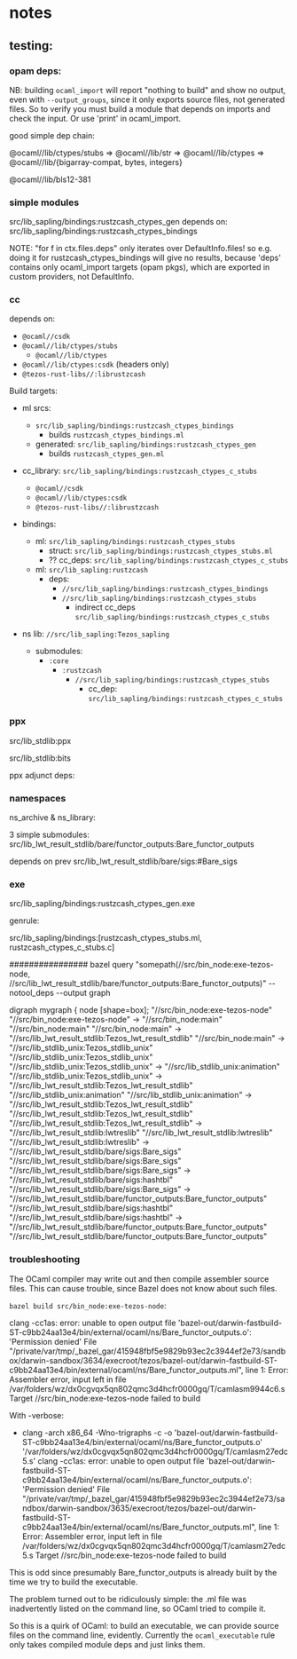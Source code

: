 # notes

## testing:

### opam deps:

NB: building `ocaml_import` will report "nothing to build" and show no
output, even with `--output_groups`, since it only exports source files,
not generated files. So to verify you must build a module that depends
on imports and check the input. Or use 'print' in ocaml_import.

good simple dep chain:

@ocaml//lib/ctypes/stubs
    => @ocaml//lib/str
    => @ocaml//lib/ctypes
        => @ocaml//lib/{bigarray-compat, bytes, integers}

@ocaml//lib/bls12-381

### simple modules

src/lib_sapling/bindings:rustzcash_ctypes_gen
depends on:
src/lib_sapling/bindings:rustzcash_ctypes_bindings

NOTE: "for f in ctx.files.deps" only iterates over DefaultInfo.files!
so e.g. doing it for rustzcash_ctypes_bindings will give no results,
because 'deps' contains only ocaml_import targets (opam pkgs), which
are exported in custom providers, not DefaultInfo.

### cc

depends on:

* `@ocaml//csdk`
* `@ocaml//lib/ctypes/stubs`
  * `@ocaml//lib/ctypes`
* `@ocaml//lib/ctypes:csdk`  (headers only)
* `@tezos-rust-libs//:librustzcash`

Build targets:

* ml srcs:
  * `src/lib_sapling/bindings:rustzcash_ctypes_bindings`
    * builds `rustzcash_ctypes_bindings.ml`
  * generated: `src/lib_sapling/bindings:rustzcash_ctypes_gen`
    * builds `rustzcash_ctypes_gen.ml`

* cc_library: `src/lib_sapling/bindings:rustzcash_ctypes_c_stubs`
  * `@ocaml//csdk`
  * `@ocaml//lib/ctypes:csdk`
  * `@tezos-rust-libs//:librustzcash`

* bindings:
  * ml: `src/lib_sapling/bindings:rustzcash_ctypes_stubs`
    * struct: `src/lib_sapling/bindings:rustzcash_ctypes_stubs.ml`
    * ?? cc_deps: `src/lib_sapling/bindings:rustzcash_ctypes_c_stubs`
  * ml: `src/lib_sapling:rustzcash`
    * deps:
      * `//src/lib_sapling/bindings:rustzcash_ctypes_bindings`
      * `//src/lib_sapling/bindings:rustzcash_ctypes_stubs`
        * indirect cc_deps `src/lib_sapling/bindings:rustzcash_ctypes_c_stubs`

* ns lib: `//src/lib_sapling:Tezos_sapling`
  * submodules:
    * `:core`
      * `:rustzcash`
        * `//src/lib_sapling/bindings:rustzcash_ctypes_stubs`
          * cc_dep: `src/lib_sapling/bindings:rustzcash_ctypes_c_stubs`




### ppx

src/lib_stdlib:ppx

src/lib_stdlib:bits

ppx adjunct deps:

### namespaces

ns_archive & ns_library:

3 simple submodules:
src/lib_lwt_result_stdlib/bare/functor_outputs:Bare_functor_outputs

depends on prev
src/lib_lwt_result_stdlib/bare/sigs:#Bare_sigs


### exe

src/lib_sapling/bindings:rustzcash_ctypes_gen.exe


genrule:

src/lib_sapling/bindings:[rustzcash_ctypes_stubs.ml, rustzcash_ctypes_c_stubs.c]

################
 bazel query "somepath(//src/bin_node:exe-tezos-node, //src/lib_lwt_result_stdlib/bare/functor_outputs:Bare_functor_outputs)" --notool_deps --output graph

digraph mygraph {
  node [shape=box];
  "//src/bin_node:exe-tezos-node"
  "//src/bin_node:exe-tezos-node" -> "//src/bin_node:main"
  "//src/bin_node:main"
  "//src/bin_node:main" -> "//src/lib_lwt_result_stdlib:Tezos_lwt_result_stdlib"
  "//src/bin_node:main" -> "//src/lib_stdlib_unix:Tezos_stdlib_unix"
  "//src/lib_stdlib_unix:Tezos_stdlib_unix"
  "//src/lib_stdlib_unix:Tezos_stdlib_unix" -> "//src/lib_stdlib_unix:animation"
  "//src/lib_stdlib_unix:Tezos_stdlib_unix" -> "//src/lib_lwt_result_stdlib:Tezos_lwt_result_stdlib"
  "//src/lib_stdlib_unix:animation"
  "//src/lib_stdlib_unix:animation" -> "//src/lib_lwt_result_stdlib:Tezos_lwt_result_stdlib"
  "//src/lib_lwt_result_stdlib:Tezos_lwt_result_stdlib"
  "//src/lib_lwt_result_stdlib:Tezos_lwt_result_stdlib" -> "//src/lib_lwt_result_stdlib:lwtreslib"
  "//src/lib_lwt_result_stdlib:lwtreslib"
  "//src/lib_lwt_result_stdlib:lwtreslib" -> "//src/lib_lwt_result_stdlib/bare/sigs:Bare_sigs"
  "//src/lib_lwt_result_stdlib/bare/sigs:Bare_sigs"
  "//src/lib_lwt_result_stdlib/bare/sigs:Bare_sigs" -> "//src/lib_lwt_result_stdlib/bare/sigs:hashtbl"
  "//src/lib_lwt_result_stdlib/bare/sigs:Bare_sigs" -> "//src/lib_lwt_result_stdlib/bare/functor_outputs:Bare_functor_outputs"
  "//src/lib_lwt_result_stdlib/bare/sigs:hashtbl"
  "//src/lib_lwt_result_stdlib/bare/sigs:hashtbl" -> "//src/lib_lwt_result_stdlib/bare/functor_outputs:Bare_functor_outputs"
  "//src/lib_lwt_result_stdlib/bare/functor_outputs:Bare_functor_outputs"

### troubleshooting

The OCaml compiler may write out and then compile assembler source
files. This can cause trouble, since Bazel does not know about such files.

`bazel build src/bin_node:exe-tezos-node`:

clang -cc1as: error: unable to open output file 'bazel-out/darwin-fastbuild-ST-c9bb24aa13e4/bin/external/ocaml/ns/Bare_functor_outputs.o': 'Permission denied'
File "/private/var/tmp/_bazel_gar/415948fbf5e9829b93ec2c3944ef2e73/sandbox/darwin-sandbox/3634/execroot/tezos/bazel-out/darwin-fastbuild-ST-c9bb24aa13e4/bin/external/ocaml/ns/Bare_functor_outputs.ml", line 1:
Error: Assembler error, input left in file /var/folders/wz/dx0cgvqx5qn802qmc3d4hcfr0000gq/T/camlasm9944c6.s
Target //src/bin_node:exe-tezos-node failed to build

With -verbose:

+ clang -arch x86_64 -Wno-trigraphs -c  -o 'bazel-out/darwin-fastbuild-ST-c9bb24aa13e4/bin/external/ocaml/ns/Bare_functor_outputs.o' '/var/folders/wz/dx0cgvqx5qn802qmc3d4hcfr0000gq/T/camlasm27edc5.s'
clang -cc1as: error: unable to open output file 'bazel-out/darwin-fastbuild-ST-c9bb24aa13e4/bin/external/ocaml/ns/Bare_functor_outputs.o': 'Permission denied'
File "/private/var/tmp/_bazel_gar/415948fbf5e9829b93ec2c3944ef2e73/sandbox/darwin-sandbox/3635/execroot/tezos/bazel-out/darwin-fastbuild-ST-c9bb24aa13e4/bin/external/ocaml/ns/Bare_functor_outputs.ml", line 1:
Error: Assembler error, input left in file /var/folders/wz/dx0cgvqx5qn802qmc3d4hcfr0000gq/T/camlasm27edc5.s
Target //src/bin_node:exe-tezos-node failed to build

This is odd since presumably Bare_functor_outputs is already built by the time we try to build the executable.

The problem turned out to be ridiculously simple: the .ml file was
inadvertently listed on the command line, so OCaml tried to compile it.

So this is a quirk of OCaml: to build an executable, we can provide source files on the command line, evidently. Currently the `ocaml_executable` rule only takes compiled module deps and just links them.
